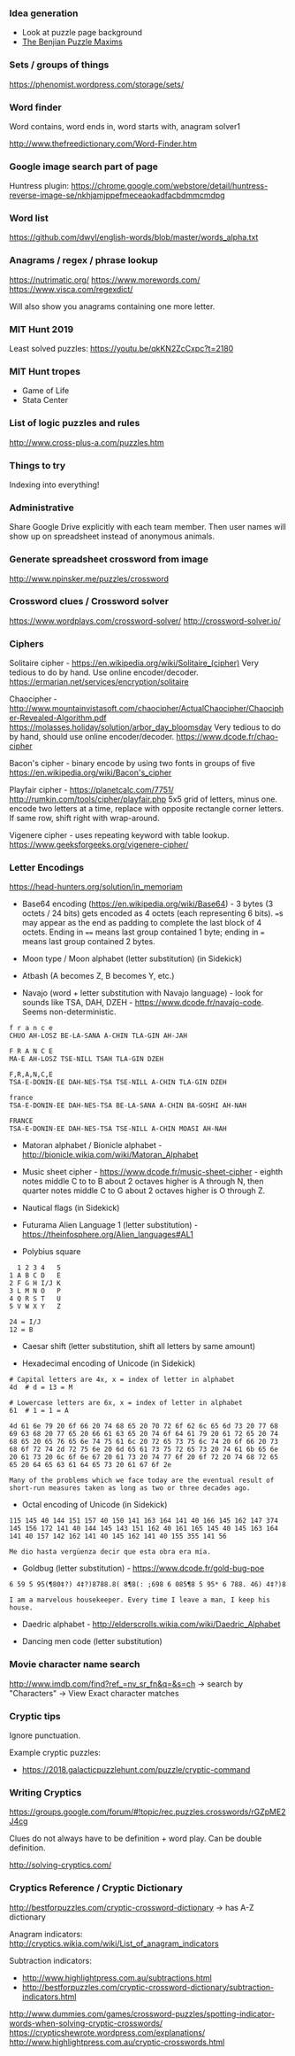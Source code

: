 ### Idea generation

- Look at puzzle page background
- [The Benjian Puzzle Maxims](https://docs.google.com/document/d/1cu5v2n3zKzwag7rdzfJqdTPw9kp9vHFCIYYieHX_E-U/edit)


### Sets / groups of things

https://phenomist.wordpress.com/storage/sets/


### Word finder

Word contains, word ends in, word starts with, anagram solver1

http://www.thefreedictionary.com/Word-Finder.htm


### Google image search part of page

Huntress plugin: https://chrome.google.com/webstore/detail/huntress-reverse-image-se/nkhjamjppefmeceaokadfacbdmmcmdpg


### Word list

https://github.com/dwyl/english-words/blob/master/words_alpha.txt


### Anagrams / regex / phrase lookup

https://nutrimatic.org/
https://www.morewords.com/
https://www.visca.com/regexdict/

Will also show you anagrams containing one more letter.


### MIT Hunt 2019

Least solved puzzles: https://youtu.be/qkKN2ZcCxpc?t=2180


### MIT Hunt tropes

- Game of Life
- Stata Center


### List of logic puzzles and rules

http://www.cross-plus-a.com/puzzles.htm


### Things to try

Indexing into everything!


### Administrative

Share Google Drive explicitly with each team member. Then user names will show up on spreadsheet instead of anonymous animals.


### Generate spreadsheet crossword from image

http://www.npinsker.me/puzzles/crossword


### Crossword clues / Crossword solver

https://www.wordplays.com/crossword-solver/
http://crossword-solver.io/


### Ciphers

Solitaire cipher - https://en.wikipedia.org/wiki/Solitaire_(cipher)
Very tedious to do by hand. Use online encoder/decoder.
https://ermarian.net/services/encryption/solitaire

Chaocipher - http://www.mountainvistasoft.com/chaocipher/ActualChaocipher/Chaocipher-Revealed-Algorithm.pdf
https://molasses.holiday/solution/arbor_day_bloomsday
Very tedious to do by hand, should use online encoder/decoder.
https://www.dcode.fr/chao-cipher

Bacon's cipher - binary encode by using two fonts in groups of five
https://en.wikipedia.org/wiki/Bacon's_cipher

Playfair cipher -
https://planetcalc.com/7751/
http://rumkin.com/tools/cipher/playfair.php
5x5 grid of letters, minus one. encode two letters at a time, replace with opposite rectangle corner letters. If same row, shift right with wrap-around.

Vigenere cipher - uses repeating keyword with table lookup.
https://www.geeksforgeeks.org/vigenere-cipher/


### Letter Encodings

https://head-hunters.org/solution/in_memoriam

* Base64 encoding (https://en.wikipedia.org/wiki/Base64) - 3 bytes (3 octets / 24 bits) gets encoded as 4 octets (each representing 6 bits). `=`s may appear as the end as padding to complete the last block of 4 octets. Ending in `==` means last group contained 1 byte; ending in `=` means last group contained 2 bytes.

* Moon type / Moon alphabet (letter substitution) (in Sidekick)
* Atbash (A becomes Z, B becomes Y, etc.)

* Navajo (word + letter substitution with Navajo language) - look for sounds like TSA, DAH, DZEH - https://www.dcode.fr/navajo-code. Seems non-deterministic.

```
f r a n c e
CHUO AH-LOSZ BE-LA-SANA A-CHIN TLA-GIN AH-JAH

F R A N C E
MA-E AH-LOSZ TSE-NILL TSAH TLA-GIN DZEH

F,R,A,N,C,E
TSA-E-DONIN-EE DAH-NES-TSA TSE-NILL A-CHIN TLA-GIN DZEH

france
TSA-E-DONIN-EE DAH-NES-TSA BE-LA-SANA A-CHIN BA-GOSHI AH-NAH

FRANCE
TSA-E-DONIN-EE DAH-NES-TSA TSE-NILL A-CHIN MOASI AH-NAH
```

* Matoran alphabet / Bionicle alphabet - http://bionicle.wikia.com/wiki/Matoran_Alphabet

* Music sheet cipher - https://www.dcode.fr/music-sheet-cipher - eighth notes middle C to to B about 2 octaves higher is A through N, then quarter notes middle C to G about 2 octaves higher is O through Z.

* Nautical flags (in Sidekick)

* Futurama Alien Language 1 (letter substitution) - https://theinfosphere.org/Alien_languages#AL1

* Polybius square

```
  1 2 3 4   5
1 A B C D   E
2 F G H I/J K
3 L M N O   P
4 Q R S T   U
5 V W X Y   Z

24 = I/J
12 = B
```

* Caesar shift (letter substitution, shift all letters by same amount)

* Hexadecimal encoding of Unicode (in Sidekick)

```
# Capital letters are 4x, x = index of letter in alphabet
4d  # d = 13 = M

# Lowercase letters are 6x, x = index of letter in alphabet
61  # 1 = 1 = A

4d 61 6e 79 20 6f 66 20 74 68 65 20 70 72 6f 62 6c 65 6d 73 20 77 68 69 63 68 20 77 65 20 66 61 63 65 20 74 6f 64 61 79 20 61 72 65 20 74 68 65 20 65 76 65 6e 74 75 61 6c 20 72 65 73 75 6c 74 20 6f 66 20 73 68 6f 72 74 2d 72 75 6e 20 6d 65 61 73 75 72 65 73 20 74 61 6b 65 6e 20 61 73 20 6c 6f 6e 67 20 61 73 20 74 77 6f 20 6f 72 20 74 68 72 65 65 20 64 65 63 61 64 65 73 20 61 67 6f 2e

Many of the problems which we face today are the eventual result of short-run measures taken as long as two or three decades ago.
```

* Octal encoding of Unicode (in Sidekick)

```
115 145 40 144 151 157 40 150 141 163 164 141 40 166 145 162 147 374 145 156 172 141 40 144 145 143 151 162 40 161 165 145 40 145 163 164 141 40 157 142 162 141 40 145 162 141 40 155 355 141 56

Me dio hasta vergüenza decir que esta obra era mía.
```

* Goldbug (letter substitution) - https://www.dcode.fr/gold-bug-poe

```
6 59 5 95(¶80‡?) 4‡?)8788.8( 8¶8(: ;698 6 085¶8 5 95* 6 788. 46) 4‡?)8

I am a marvelous housekeeper. Every time I leave a man, I keep his house.
```

* Daedric alphabet - http://elderscrolls.wikia.com/wiki/Daedric_Alphabet

* Dancing men code (letter substitution)


### Movie character name search

http://www.imdb.com/find?ref_=nv_sr_fn&q=&s=ch -> search by "Characters" -> View Exact character matches


### Cryptic tips

Ignore punctuation.

Example cryptic puzzles:

* https://2018.galacticpuzzlehunt.com/puzzle/cryptic-command


### Writing Cryptics

https://groups.google.com/forum/#!topic/rec.puzzles.crosswords/rGZpME2J4cg

Clues do not always have to be definition + word play. Can be double definition.

http://solving-cryptics.com/


### Cryptics Reference / Cryptic Dictionary

http://bestforpuzzles.com/cryptic-crossword-dictionary -> has A-Z dictionary

Anagram indicators: http://cryptics.wikia.com/wiki/List_of_anagram_indicators

Subtraction indicators:

* http://www.highlightpress.com.au/subtractions.html
* http://bestforpuzzles.com/cryptic-crossword-dictionary/subtraction-indicators.html

http://www.dummies.com/games/crossword-puzzles/spotting-indicator-words-when-solving-cryptic-crosswords/
https://crypticshewrote.wordpress.com/explanations/
http://www.highlightpress.com.au/cryptic-crosswords.html
